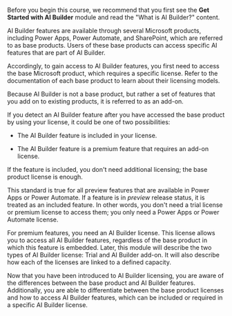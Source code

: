 Before you begin this course, we recommend that you first see the **Get Started with AI Builder** module and read the "What is AI Builder?" content.

AI Builder features are available through several Microsoft products, including Power Apps, Power Automate, and SharePoint, which are referred to as base products. Users of these base products can access specific AI features that are part of AI Builder.

Accordingly, to gain access to AI Builder features, you first need to access the base Microsoft product, which requires a specific license. Refer to the documentation of each base product to learn about their licensing models.

Because AI Builder is not a base product, but rather a set of features that you add on to existing products, it is referred to as an add-on.

If you detect an AI Builder feature after you have accessed the base product by using your license, it could be one of two possibilities:

-   The AI Builder feature is included in your license.

-   The AI Builder feature is a premium feature that requires an add-on license.

If the feature is included, you don't need additional licensing; the base product license is enough.

This standard is true for all preview features that are available in Power Apps or Power Automate. If a feature is in *preview* release status, it is treated as an included feature. In other words, you don't need a trial license or premium license to access them; you only need a Power Apps or Power Automate license.

For premium features, you need an AI Builder license. This license allows you to access all AI Builder features, regardless of the base product in which this feature is embedded. Later, this module will describe the two types of AI Builder license: Trial and AI Builder add-on. It will also describe how each of the licenses are linked to a defined capacity.

Now that you have been introduced to AI Builder licensing, you are aware of the differences between the base product and AI Builder features. Additionally, you are able to differentiate between the base product licenses and how to access AI Builder features, which can be included or required in a specific AI Builder license.
